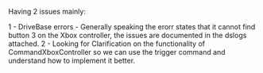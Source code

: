 Having 2 issues mainly:

1 - DriveBase errors - Generally speaking the erorr states that it cannot find button 3 on the Xbox controller, the issues are documented in the dslogs attached.
2 - Looking for Clarification on the functionality of CommandXboxController so we can use the trigger command and understand how to implement it better.
